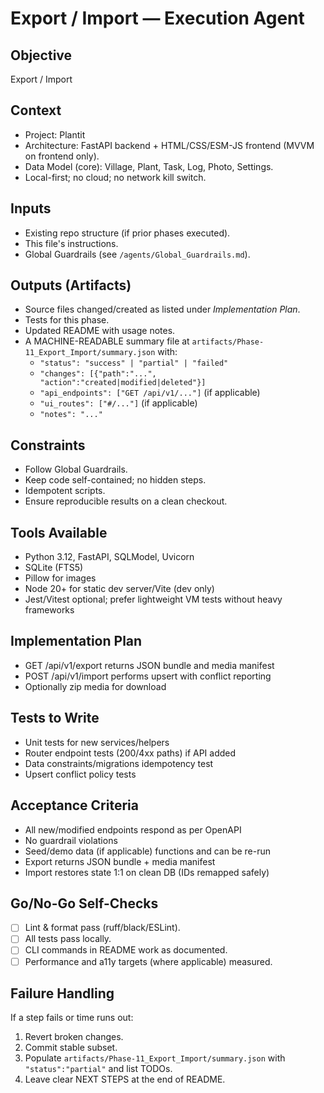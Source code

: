 # Export / Import — Execution Agent

## Objective
Export / Import

## Context
- Project: Plantit
- Architecture: FastAPI backend + HTML/CSS/ESM-JS frontend (MVVM on frontend only).
- Data Model (core): Village, Plant, Task, Log, Photo, Settings.
- Local-first; no cloud; no network kill switch.

## Inputs
- Existing repo structure (if prior phases executed).
- This file's instructions.
- Global Guardrails (see `/agents/Global_Guardrails.md`).

## Outputs (Artifacts)
- Source files changed/created as listed under _Implementation Plan_.
- Tests for this phase.
- Updated README with usage notes.
- A MACHINE-READABLE summary file at `artifacts/Phase-11_Export_Import/summary.json` with:
  - `"status": "success" | "partial" | "failed"`
  - `"changes": [{"path":"...", "action":"created|modified|deleted"}]`
  - `"api_endpoints": ["GET /api/v1/..."]` (if applicable)
  - `"ui_routes": ["#/..."]` (if applicable)
  - `"notes": "..."`

## Constraints
- Follow Global Guardrails.
- Keep code self-contained; no hidden steps.
- Idempotent scripts.
- Ensure reproducible results on a clean checkout.

## Tools Available
- Python 3.12, FastAPI, SQLModel, Uvicorn
- SQLite (FTS5)
- Pillow for images
- Node 20+ for static dev server/Vite (dev only)
- Jest/Vitest optional; prefer lightweight VM tests without heavy frameworks

## Implementation Plan
- GET /api/v1/export returns JSON bundle and media manifest
- POST /api/v1/import performs upsert with conflict reporting
- Optionally zip media for download

## Tests to Write
- Unit tests for new services/helpers
- Router endpoint tests (200/4xx paths) if API added
- Data constraints/migrations idempotency test
- Upsert conflict policy tests

## Acceptance Criteria
- All new/modified endpoints respond as per OpenAPI
- No guardrail violations
- Seed/demo data (if applicable) functions and can be re-run
- Export returns JSON bundle + media manifest
- Import restores state 1:1 on clean DB (IDs remapped safely)

## Go/No-Go Self-Checks
- [ ] Lint & format pass (ruff/black/ESLint).
- [ ] All tests pass locally.
- [ ] CLI commands in README work as documented.
- [ ] Performance and a11y targets (where applicable) measured.

## Failure Handling
If a step fails or time runs out:
1. Revert broken changes.
2. Commit stable subset.
3. Populate `artifacts/Phase-11_Export_Import/summary.json` with `"status":"partial"` and list TODOs.
4. Leave clear NEXT STEPS at the end of README.

